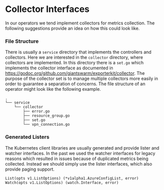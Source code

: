 # Collector Interfaces

In our operators we tend implement collectors for metrics collection. The
following suggestions provide an idea on how this could look like.

### File Structure

There is usually a `service` directory that implements the controllers and
collectors. Here we are interested in the `collector` directory, where
collectors are implemented. In this directory there is a `set.go` which
implements the collector interface as documented in
https://godoc.org/github.com/giantswarm/exporterkit/collector. The purpose of
the collector set is to manage multiple collectors more easily in order to
guarantee a separation of concerns. The file structure of an operator might look
like the following example.

```
.
└── service
    └── collector
        ├── error.go
        ├── resource_group.go
        ├── set.go
        └── vpn_connection.go
```

### Generated Listers

The Kubernetes client libraries are usually generated and provide lister and
watcher interfaces. In the past we used the watcher interfaces for legacy
reasons which resulted in issues because of duplicated metrics being collected.
Instead we should simply use the lister interfaces, which also provide paging
support.

```
List(opts v1.ListOptions) (*v1alpha1.AzureConfigList, error)
Watch(opts v1.ListOptions) (watch.Interface, error)
```
